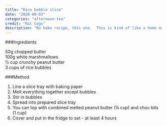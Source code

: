 ```yaml
---
title: "Rice bubble slice"
date: "2020-09-03"
categories: "afternoon-tea"
credit: "Ral Cogs"
description: "No bake recipe, this one.  This is kind of like a home made Kellogs ad; sorry about that"
---
```


###Ingredients

50g chopped butter  
100g white marshmallows  
½ cup crunchy peanut butter  
3 cups of rice bubbles

###Method

1. Line a slice tray with baking paper
2. Melt everything together except bubbles
3. Stir in bubbles
4. Spread into prepared slice tray
5. You can top with combined melted peanut butter (¼ cup) and choc bits (1 cup)
6. Cover and put in the fridge to set - at least 4 hours

